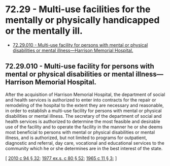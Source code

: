 # 72.29 - Multi-use facilities for the mentally or physically handicapped or the mentally ill.
* [72.29.010 - Multi-use facility for persons with mental or physical disabilities or mental illness—Harrison Memorial Hospital.](#7229010---multi-use-facility-for-persons-with-mental-or-physical-disabilities-or-mental-illnessharrison-memorial-hospital)
## 72.29.010 - Multi-use facility for persons with mental or physical disabilities or mental illness—Harrison Memorial Hospital.
After the acquisition of Harrison Memorial Hospital, the department of social and health services is authorized to enter into contracts for the repair or remodeling of the hospital to the extent they are necessary and reasonable, in order to establish a multi-use facility for persons with mental or physical disabilities or mental illness. The secretary of the department of social and health services is authorized to determine the most feasible and desirable use of the facility and to operate the facility in the manner he or she deems most beneficial to persons with mental or physical disabilities or mental illness, and is authorized, but not limited to programs for outpatient, diagnostic and referral, day care, vocational and educational services to the community which he or she determines are in the best interest of the state.

\[ [2010 c 94 § 32](https://lawfilesext.leg.wa.gov/biennium/2009-10/Pdf/Bills/Session%20Laws/House/2490.SL.pdf?cite=2010%20c%2094%20§%2032); [1977 ex.s. c 80 § 52](https://leg.wa.gov/CodeReviser/documents/sessionlaw/1977ex1c80.pdf?cite=1977%20ex.s.%20c%2080%20§%2052); [1965 c 11 § 3](https://leg.wa.gov/CodeReviser/documents/sessionlaw/1965c11.pdf?cite=1965%20c%2011%20§%203); \]

